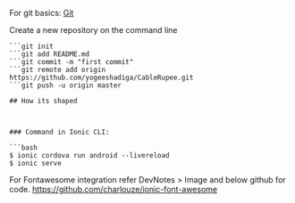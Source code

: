 For git basics: [Git](https://git-scm.com/book/en/v2/Getting-Started-About-Version-Control)

Create a new repository on the command line
```echo "# CableRupee" >> README.md
```git init
```git add README.md
```git commit -m "first commit"
```git remote add origin https://github.com/yogeeshadiga/CableRupee.git
```git push -u origin master

## How its shaped



### Command in Ionic CLI:

```bash
$ ionic cordova run android --livereload
$ ionic serve
```

For Fontawesome integration refer DevNotes > Image and below github for code.
https://github.com/charlouze/ionic-font-awesome
